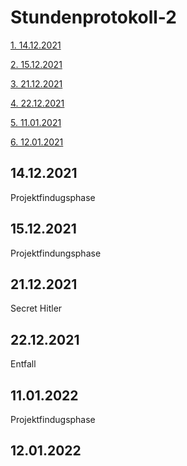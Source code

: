 <h1>Stundenprotokoll-2</h1>

<a href="#1">1. 14.12.2021</a>

<a href="#2">2. 15.12.2021</a>

<a href="#3">3. 21.12.2021</a>

<a href="#4">4. 22.12.2021</a>

<a href="#5">5. 11.01.2021</a>

<a href="#6">6. 12.01.2021</a>


<h2 id="1">14.12.2021</h1>

Projektfindugsphase

<h2 id="2">15.12.2021</h1>

Projektfindungsphase

<h2 id="3">21.12.2021</h1>

Secret Hitler

<h2 id="4">22.12.2021</h1>

Entfall

<h2 id="5">11.01.2022</h1>

Projektfindugsphase

<h2 id="6">12.01.2022</h1>

